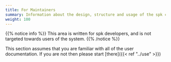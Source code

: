 ```yaml
---
title: For Maintainers
summary: Information about the design, structure and usage of the spk codebase
weight: 100
---
```


{{% notice info %}}
This area is written for spk developers, and is not targeted towards users of the system.
{{% /notice %}}

This section assumes that you are familiar with all of the user documentation. If you are not then please start [there]({{< ref "../use" >}})

